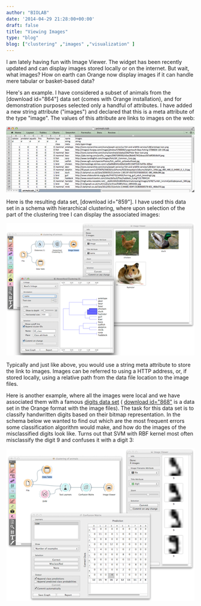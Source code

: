 ```yaml
---
author: "BIOLAB"
date: '2014-04-29 21:28:00+00:00'
draft: false
title: "Viewing Images"
type: "blog"
blog: ["clustering" ,"images" ,"visualization" ]
---
```


I am lately having fun with Image Viewer. The widget has been recently updated and can display images stored locally or on the internet. But wait, what images? How on earth can Orange now display images if it can handle mere tabular or basket-based data?

Here's an example. I have considered a subset of animals from the [download id="864"] data set (comes with Orange installation), and for demonstration purposes selected only a handful of attributes. I have added a new string attribute ("images") and declared that this is a meta attribute of the type "image". The values of this attribute are links to images on the web:

![](animals-dataset_1.png__610x213_q95_crop_upscale.png)

Here is the resulting data set, [download id="859"]. I have used this data set in a schema with hierarchical clustering, where upon selection of the part of the clustering tree I can display the associated images:

![](animals-schema.png__610x428_q95_crop_upscale.png)

Typically and just like above, you would use a string meta attribute to store the link to images. Images can be referred to using a HTTP address, or, if stored locally, using a relative path from the data file location to the image files.

Here is another example, where all the images were local and we have associated them with a famous [digits data set](https://archive.ics.uci.edu/ml/datasets/Optical+Recognition+of+Handwritten+Digits) ( [download id="868"]() is a data set in the Orange format with the image files). The task for this data set is to classify handwritten digits based on their bitmap representation. In the schema below we wanted to find out which are the most frequent errors some classification algorithm would make, and how do the images of the misclassified digits look like. Turns out that SVM with RBF kernel most often misclassify the digit 9 and confuses it with a digit 3:

![](digits-schema.png__610x495_q95_crop_upscale.png)

